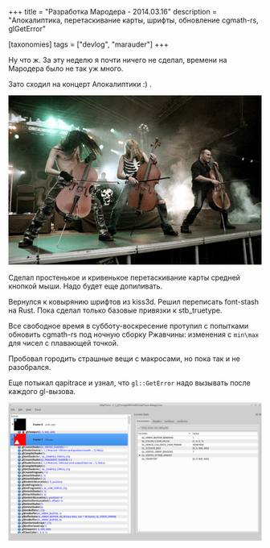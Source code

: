 +++
title = "Разработка Мародера - 2014.03.16"
description = "Апокалиптика, перетаскивание карты, шрифты, обновление cgmath-rs, glGetError"

[taxonomies]
tags = ["devlog", "marauder"]
+++

Ну что ж. За эту неделю я почти ничего не сделал, времени на Мародера
было не так уж много.

Зато сходил на концерт Апокалиптики :) .

![apocalyptica-pic](images/2015-11-23--apocalyptica.jpg)

Сделал простенькое и кривенькое перетаскивание карты средней кнопкой
мыши. Надо будет еще допиливать.

Вернулся к ковырянию шрифтов из kiss3d. Решил переписать font-stash на
Rust. Пока сделал только базовые привязки к stb\_truetype.

Все свободное время в субботу-воскресение протупил с попытками обновить
cgmath-rs под ночную сборку Ржавчины: изменения с `min\max` для чисел с
плавающей точкой.

Пробовал городить страшные вещи с макросами, но пока так и не
разобрался.

Еще потыкал qapitrace и узнал, что `gl::GetError` надо вызывать после
каждого gl-вызова.

![qapitrace-pic](images/2015-11-23--qapitrace.jpg)
